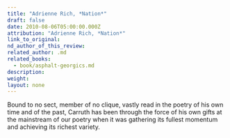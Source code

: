 ```yaml
---
title: "Adrienne Rich, *Nation*"
draft: false
date: 2010-08-06T05:00:00.000Z
attribution: "Adrienne Rich, *Nation*"
link_to_original:
nd_author_of_this_review:
related_author: .md
related_books:
  - book/asphalt-georgics.md
description:
weight:
layout: none
---
```

Bound to no sect, member of no clique, vastly read in the poetry of his own time and of the past, Carruth has been through the force of his own gifts at the mainstream of our poetry when it was gathering its fullest momentum and achieving its richest variety.

